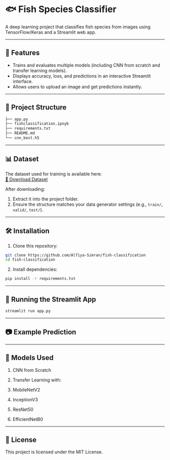 # 🐟 Fish Species Classifier

A deep learning project that classifies fish species from images using TensorFlow/Keras and a Streamlit web app.

---

## 📌 Features
- Trains and evaluates multiple models (including CNN from scratch and transfer learning models).
- Displays accuracy, loss, and predictions in an interactive Streamlit interface.
- Allows users to upload an image and get predictions instantly.

---

## 📂 Project Structure
```bash
├── app.py
├── fishclassification.ipnyb
├── requirements.txt
├── README.md
└── cnn_best.h5
```

---

## 📊 Dataset
The dataset used for training is available here:  
[📂 Download Dataset](https://drive.google.com/drive/folders/1RngjGmKV4b4PJj2FZvOe5MOAeSS3hkMK?usp=sharing)  

After downloading:
1. Extract it into the project folder.
2. Ensure the structure matches your data generator settings (e.g., `train/`, `valid/`, `test/`).

---

## 🛠 Installation

1. Clone this repository:
```bash
git clone https://github.com/Alfiya-Simran/fish-classification
cd fish-classification
```
2. Install dependencies:
```bash
pip install -r requirements.txt
```

---

## 🚀 Running the Streamlit App
```bash
streamlit run app.py
```

---

## 📷 Example Prediction

---

## 🧠 Models Used
1. CNN from Scratch

2. Transfer Learning with:

3. MobileNetV2

4. InceptionV3

5. ResNet50

6. EfficientNetB0

---

## 📄 License
This project is licensed under the MIT License.
